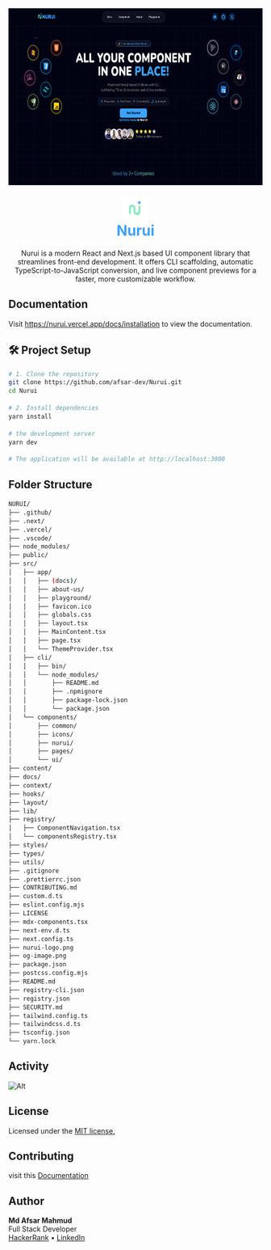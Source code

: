 <img src="og-image.png" alt="Libra – Minimal Library Management System" width="100%" height="350"/>

<p align="center">
  <img
    src="nurui-logo.png"
    alt="Nurui Logo"
    width="50"
    height="50"
    style="margin-bottom: -2.6rem;"
  />
  <h1 align="center" style="color: #3ca2fa;">Nurui</h1>
</p>

<p align="center">Nurui is a modern React and Next.js based UI component library that streamlines front-end development. It offers CLI scaffolding, automatic TypeScript-to-JavaScript conversion, and live component previews for a faster, more customizable workflow.</p>

## Documentation

Visit https://nurui.vercel.app/docs/installation to view the documentation.

## 🛠️ Project Setup

```bash
# 1. Clone the repository
git clone https://github.com/afsar-dev/Nurui.git
cd Nurui

# 2. Install dependencies
yarn install

# the development server
yarn dev

# The application will be available at http://localhost:3000
```

## Folder Structure

```sh
NURUI/
├── .github/                                                                                # GitHub workflows and templates
├── .next/                                                                                  # Next.js build output and cache
├── .vercel/                                                                                # Vercel deployment configuration
├── .vscode/                                                                                # VS Code workspace settings
├── node_modules/                                                                           # Project dependencies
├── public/                                                                                 # Static public assets
├── src/                                                                                    # Source code
│   ├── app/                                                                                # Next.js App Router pages and layouts
│   │   ├── (docs)/                                                                         # Route group for documentation pages
│   │   ├── about-us/                                                                       # About us page
│   │   ├── playground/                                                                     # Interactive playground for components
│   │   ├── favicon.ico                                                                     # Site favicon
│   │   ├── globals.css                                          
│   │   ├── layout.tsx                                               
│   │   ├── MainContent.tsx                                                   
│   │   ├── page.tsx                                               
│   │   └── ThemeProvider.tsx                                         
│   ├── cli/                                                                     
│   │   ├── bin/                                                    
│   │   └── node_modules/                                                
│   │       ├── README.md                                        
│   │       ├── .npmignore                                             
│   │       ├── package-lock.json                            
│   │       └── package.json                                             
│   └── components/                                                   
│       ├── common/                                                     
│       ├── icons/                                                            
│       ├── nurui/                                                              
│       ├── pages/                                                      
│       └── ui/                                                          
├── content/                                                                              
├── docs/                                                            
├── context/                                                                                
├── hooks/                                                                      
├── layout/                                                                    
├── lib/                                                                            
├── registry/                                                                  
│   ├── ComponentNavigation.tsx                                                  
│   └── componentsRegistry.tsx                                                  
├── styles/                                                                  
├── types/                                                                                
├── utils/                                                                   
├── .gitignore                                                  
├── .prettierrc.json                                                                  
├── CONTRIBUTING.md                                                    
├── custom.d.ts                                                               
├── eslint.config.mjs                                                       
├── LICENSE                                                    
├── mdx-components.tsx                                                                     
├── next-env.d.ts                                                                    
├── next.config.ts                                                   
├── nurui-logo.png                                                
├── og-image.png                                                  
├── package.json                                                            
├── postcss.config.mjs                                               
├── README.md                                                        
├── registry-cli.json                                                     
├── registry.json                                                               
├── SECURITY.md                                                               
├── tailwind.config.ts                                                    
├── tailwindcss.d.ts                                                          
├── tsconfig.json                                                       
└── yarn.lock                                                           
```

## Activity

![Alt](https://repobeats.axiom.co/api/embed/35271c3244e24efbae34731d1ee21d0988f8fc0e.svg "Repobeats analytics image")

## License

Licensed under the [MIT license.](https://github.com/karthikmudunuri/eldoraui/blob/main/LICENSE)

## Contributing

visit this [Documentation](https://github.com/karthikmudunuri/eldoraui/blob/main/CONTRIBUTING.md)

## Author

**Md Afsar Mahmud**  
Full Stack Developer  
[HackerRank](https://www.hackerrank.com/profile/mdafsar) •
[LinkedIn](https://www.linkedin.com/in/md-afsar-mahmud)
